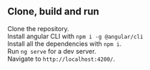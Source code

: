 ## Clone, build and run

Clone the repository.  
Install angular CLI with `npm i -g @angular/cli`  
Install all the dependencies with `npm i`.  
Run `ng serve` for a dev server.  
Navigate to `http://localhost:4200/`.





